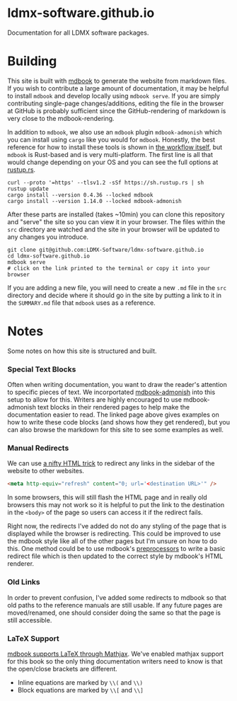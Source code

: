 # ldmx-software.github.io
Documentation for all LDMX software packages.

# Building
This site is built with [mdbook](https://rust-lang.github.io/mdBook/index.html) to generate
the website from markdown files. If you wish to contribute a large amount of documentation,
it may be helpful to install `mdbook` and develop locally using `mdbook serve`. If you
are simply contributing single-page changes/additions, editing the file in the browser
at GitHub is probably sufficient since the GitHub-rendering of markdown is very close
to the mdbook-rendering.

In addition to `mdbook`, we also use an `mdbook` plugin `mdbook-admonish` which you can
install using `cargo` like you would for `mdbook`. Honestly, the best reference for how
to install these tools is shown in [the workflow itself](.github/workflows/mdbook.yml),
but `mdbook` is Rust-based and is very multi-platform. The first line is all that would
change depending on your OS and you can see the full options at [rustup.rs](https://rustup.rs/#).
```shell
curl --proto '=https' --tlsv1.2 -sSf https://sh.rustup.rs | sh
rustup update
cargo install --version 0.4.36 --locked mdbook
cargo install --version 1.14.0 --locked mdbook-admonish
```
After these parts are installed (takes ~10min) you can clone this repository and "serve"
the site so you can view it in your browser. The files within the `src` directory are watched
and the site in your browser will be updated to any changes you introduce.
```shell
git clone git@github.com:LDMX-Software/ldmx-software.github.io
cd ldmx-software.github.io
mdbook serve
# click on the link printed to the terminal or copy it into your browser
```
If you are adding a new file, you will need to create a new `.md` file in the `src`
directory and decide where it should go in the site by putting a link to it in the `SUMMARY.md`
file that `mdbook` uses as a reference.

# Notes
Some notes on how this site is structured and built.

### Special Text Blocks
Often when writing documentation, you want to draw the reader's attention to specific pieces of text.
We incorportated [mdbook-admonish](https://tommilligan.github.io/mdbook-admonish/) into this setup to
allow for this. Writers are highly encouraged to use mdbook-admonish text blocks in their rendered
pages to help make the documentation easier to read. The linked page above gives examples on how
to write these code blocks (and shows how they get rendered), but you can also browse the markdown
for this site to see some examples as well.

### Manual Redirects
We can use [a nifty HTML trick](https://www.w3docs.com/snippets/html/how-to-redirect-a-web-page-in-html.html)
to redirect any links in the sidebar of the website to other websites.
```html
<meta http-equiv="refresh" content="0; url='<destination URL>'" />
```
In some browsers, this will still flash the HTML page and in really old browsers this may not work
so it is helpful to put the link to the destination in the `<body>` of the page so users can
access it if the redirect fails.

Right now, the redirects I've added do not do any styling of the page that is displayed while
the browser is redirecting. This could be improved to use the mdbook style like all of the other
pages but I'm unsure on how to do this. One method could be to use mdbook's
[preprocessors](https://rust-lang.github.io/mdBook/format/configuration/preprocessors.html) to
write a basic redirect file which is then updated to the correct style by mdbook's HTML renderer.

### Old Links
In order to prevent confusion, I've added some redirects to mdbook so that old paths to the
reference manuals are still usable. If any future pages are moved/renamed, one should consider
doing the same so that the page is still accessible.

### LaTeX Support
[mdbook supports LaTeX through Mathjax](https://rust-lang.github.io/mdBook/format/mathjax.html).
We've enabled mathjax support for this book so the only thing documentation writers need to
know is that the open/close brackets are different.
- Inline equations are marked by `\\(` and `\\)`
- Block equations are marked by `\\[` and `\\]`
